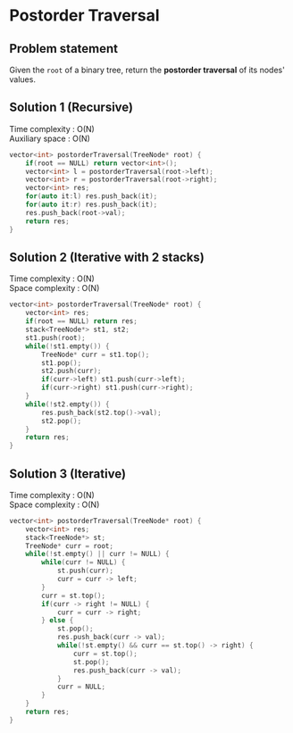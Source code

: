 # Postorder Traversal

## Problem statement

Given the `root` of a binary tree, return the **postorder traversal** of its nodes' values.

## Solution 1 (Recursive)

Time complexity : O(N)  
Auxiliary space : O(N)

```cpp
vector<int> postorderTraversal(TreeNode* root) {
    if(root == NULL) return vector<int>();
    vector<int> l = postorderTraversal(root->left);
    vector<int> r = postorderTraversal(root->right);
    vector<int> res;
    for(auto it:l) res.push_back(it);
    for(auto it:r) res.push_back(it);
    res.push_back(root->val);
    return res;
}
```

## Solution 2 (Iterative with 2 stacks)

Time complexity : O(N)  
Space complexity : O(N)

```cpp
vector<int> postorderTraversal(TreeNode* root) {
    vector<int> res;
    if(root == NULL) return res;
    stack<TreeNode*> st1, st2;
    st1.push(root);
    while(!st1.empty()) {
        TreeNode* curr = st1.top();
        st1.pop();
        st2.push(curr);
        if(curr->left) st1.push(curr->left);
        if(curr->right) st1.push(curr->right);
    }
    while(!st2.empty()) {
        res.push_back(st2.top()->val);
        st2.pop();
    }
    return res;
}
```

## Solution 3 (Iterative)

Time complexity : O(N)  
Space complexity : O(N)

```cpp
vector<int> postorderTraversal(TreeNode* root) {
    vector<int> res;
    stack<TreeNode*> st;
    TreeNode* curr = root;
    while(!st.empty() || curr != NULL) {
        while(curr != NULL) {
            st.push(curr);
            curr = curr -> left;
        }
        curr = st.top();
        if(curr -> right != NULL) {
            curr = curr -> right;
        } else {
            st.pop();
            res.push_back(curr -> val);
            while(!st.empty() && curr == st.top() -> right) {
                curr = st.top();
                st.pop();
                res.push_back(curr -> val);
            }
            curr = NULL;
        }
    }
    return res;
}
```
